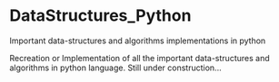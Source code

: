 # DataStructures_Python
Important data-structures and algorithms implementations in python

Recreation or Implementation of all the important data-structures and algorithms in python language.
Still under construction...
